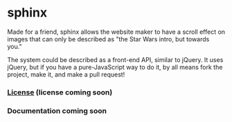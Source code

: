 # sphinx

Made for a friend, sphinx allows the website maker to have a scroll effect on images that can only be described as "the Star Wars intro, but towards you."

The system could be described as a front-end API, similar to jQuery. It uses jQuery, but if you have a pure-JavaScript way to do it, by all means fork the project, make it, and make a pull request!

### [License](https://github.com/soccerJoshNumberNine/sphinx/License.md) (license coming soon)

### Documentation coming soon
